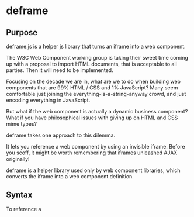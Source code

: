 # deframe

## Purpose

deframe.js is a helper js library that turns an iframe into a web component.

The W3C Web Component working group is taking their sweet time coming up with a proposal to import HTML documents, that is acceptable to all parties.  Then it will need to be implemented.  

Focusing on the decade we are in, what are we to do when building web components that are 99% HTML / CSS and 1% JavaScript?  Many seem comfortable just joining the everything-is-a-string-anyway crowd, and just encoding everything in JavaScript.

But what if the web component is actually a dynamic business component?  What if you have philosophical issues with giving up on HTML and CSS mime types?

deframe takes one approach to this dilemma.

It lets you reference a web component by using an invisible iframe.  Before you scoff, it might be worth remembering that iframes unleashed AJAX originally!

deframe is a helper library used only by web component libraries, which converts the iframe into a web component definition.

## Syntax

To reference a
